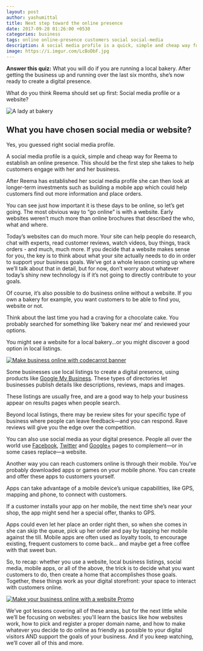 ```yaml
---
layout: post
author: yashumittal
title: Next step toward the online presence
date: 2017-09-28 01:26:00 +0530
categories: business
tags: online online-presence customers social social-media
description: A social media profile is a quick, simple and cheap way for you to establish an online presence. This should be the first step she takes to help customers engage
image: https://i.imgur.com/LcBoDbF.jpg
---
```


**Answer this quiz:** What you will do if you are running a local bakery. After getting the business up and running over the last six months, she’s now ready to create a digital presence.

What do you think Reema should set up first: Social media profile or a website?

![A lady at bakery](https://i.imgur.com/wVik301.png)

## What you have chosen social media or website?

Yes, you guessed right social media profile.

A social media profile is a quick, simple and cheap way for Reema to establish an online presence. This should be the first step she takes to help customers engage with her and her business.

After Reema has established her social media profile she can then look at longer-term investments such as building a mobile app which could help customers find out more information and place orders.

You can see just how important it is these days to be online, so let’s get going. The most obvious way to “go online” is with a website. Early websites weren’t much more than online brochures that described the who, what and where.

Today’s websites can do much more. Your site can help people do research, chat with experts, read customer reviews, watch videos, buy things, track orders - and much, much more. If you decide that a website makes sense for you, the key is to think about what your site actually needs to do in order to support your business goals. We’ve got a whole lesson coming up where we’ll talk about that in detail, but for now, don’t worry about whatever today’s shiny new technology is if it’s not going to directly contribute to your goals.

Of course, it’s also possible to do business online without a website. If you own a bakery for example, you want customers to be able to find you, website or not.

Think about the last time you had a craving for a chocolate cake. You probably searched for something like ‘bakery near me’ and reviewed your options.

You might see a website for a local bakery...or you might discover a good option in local listings.

[![Make business online with codecarrot banner](https://i.imgur.com/V4g23VR.png)](//www.codecarrot.net/)

Some businesses use local listings to create a digital presence, using products like [Google My Business](//www.google.com/business/). These types of directories let businesses publish details like descriptions, reviews, maps and images.

These listings are usually free, and are a good way to help your business appear on results pages when people search.

Beyond local listings, there may be review sites for your specific type of business where people can leave feedback—and you can respond. Rave reviews will give you the edge over the competition.

You can also use social media as your digital presence. People all over the world use [Facebook](//facebook.com/codecarrotinc), [Twitter](//twitter.com/codecarrotnet) and [Google+](//plus.google.com/u/1/b/104910911502233710941/104910911502233710941) pages to complement—or in some cases replace—a website.

Another way you can reach customers online is through their mobile. You’ve probably downloaded apps or games on your mobile phone. You can create and offer these apps to customers yourself.

Apps can take advantage of a mobile device’s unique capabilities, like GPS, mapping and phone, to connect with customers.

If a customer installs your app on her mobile, the next time she’s near your shop, the app might send her a special offer, thanks to GPS.

Apps could even let her place an order right then, so when she comes in she can skip the queue, pick up her order and pay by tapping her mobile against the till. Mobile apps are often used as loyalty tools, to encourage existing, frequent customers to come back… and maybe get a free coffee with that sweet bun.

So, to recap: whether you use a website, local business listings, social media, mobile apps, or all of the above, the trick is to decide what you want customers to do, then create a home that accomplishes those goals. Together, these things work as your digital storefront: your space to interact with customers online.

[![Make your business online with a website Promo](https://i.imgur.com/MAphtcZ.png)](//www.codecarrot.net/)

We’ve got lessons covering all of these areas, but for the next little while we’ll be focusing on websites: you'll learn the basics like how websites work, how to pick and register a proper domain name, and how to make whatever you decide to do online as friendly as possible to your digital visitors AND support the goals of your business. And if you keep watching, we’ll cover all of this and more.
